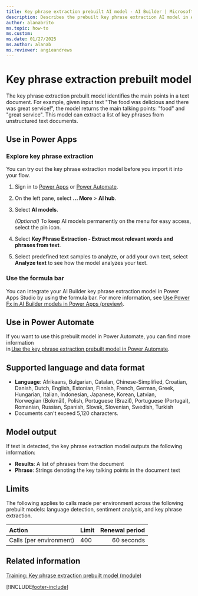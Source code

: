 ```yaml
---
title: Key phrase extraction prebuilt AI model - AI Builder | Microsoft Docs
description: Describes the prebuilt key phrase extraction AI model in AI Builder.
author: alanabrito
ms.topic: how-to
ms.custom: 
ms.date: 01/27/2025
ms.author: alanab
ms.reviewer: angieandrews
---
```


# Key phrase extraction prebuilt model

The key phrase extraction prebuilt model identifies the main points in a text document. For example, given input text "The food was delicious and there was great service!", the model returns the main talking points: "food" and "great service". This model can extract a list of key phrases from unstructured text documents.

## Use in Power Apps

### Explore key phrase extraction

You can try out the key phrase extraction model before you import it into your flow.

1. Sign in to [Power Apps](https://make.powerapps.com) or [Power Automate](https://make.powerautomate.com).
1. On the left pane, select **... More** > **AI hub**.
1. Select **AI models**.

     *(Optional)* To keep AI models permanently on the menu for easy access, select the pin icon.

1. Select **Key Phrase Extraction - Extract most relevant words and phrases from text**.
1. Select predefined text samples to analyze, or add your own text, select **Analyze text** to see how the model analyzes your text.

### Use the formula bar

You can integrate your AI Builder key phrase extraction model in Power Apps Studio by using the formula bar. For more information, see [Use Power Fx in AI Builder models in Power Apps (preview)](powerfx-in-powerapps.md).

## Use in Power Automate

If you want to use this prebuilt model in Power Automate, you can find more information in [Use the key phrase extraction prebuilt model in Power Automate](flow-key-phrase-extraction.md).
 
## Supported language and data format

- **Language**: Afrikaans, Bulgarian, Catalan, Chinese-Simplified, Croatian, Danish, Dutch, English, Estonian, Finnish, French, German, Greek, Hungarian, Italian, Indonesian, Japanese, Korean, Latvian, Norwegian (Bokmål), Polish, Portuguese (Brazil), Portuguese (Portugal), Romanian, Russian, Spanish, Slovak, Slovenian, Swedish, Turkish
- Documents can't exceed 5,120 characters.

## Model output

If text is detected, the key phrase extraction model outputs the following information:

- **Results**: A list of phrases from the document
- **Phrase**: Strings denoting the key talking points in the document text

## Limits

The following applies to calls made per environment across the following prebuilt models: language detection, sentiment analysis, and key phrase extraction.

|**Action**|**Limit**|**Renewal period**|
|:-----|:-----|-----:|
|Calls (per environment)|400|60 seconds|

## Related information

[Training: Key phrase extraction prebuilt model (module)](/training/modules/get-started-with-ai-builder-key-phrase-extraction/)

[!INCLUDE[footer-include](includes/footer-banner.md)]
